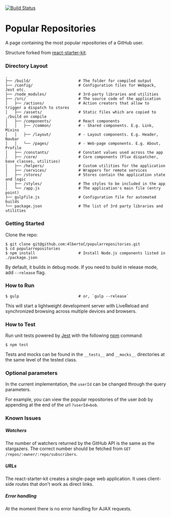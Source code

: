 [![Build Status](https://travis-ci.org/4lbertoC/popularrepositories.svg)](https://travis-ci.org/4lbertoC/popularrepositories)

# Popular Repositories

A page containing the most popular repositories of a GitHub user.

Structure forked from [react-starter-kit](https://github.com/kriasoft/react-starter-kit).

### Directory Layout

```
.
├── /build/                     # The folder for compiled output
├── /config/                    # Configuration files for Webpack, Jest etc.
├── /node_modules/              # 3rd-party libraries and utilities
├── /src/                       # The source code of the application
│   ├── /actions/               # Action creators that allow to trigger a dispatch to stores
│   ├── /assets/                # Static files which are copied to ./build on compile
│   ├── /components/            # React components
│   │   ├── /common/            # - Shared components. E.g. Link, Mixins
│   │   ├── /layout/            # - Layout components. E.g. Header, Navbar
│   │   └── /pages/             # - Web-page components. E.g. About, Profile
│   ├── /constants/             # Constant values used across the app
│   ├── /core/                  # Core components (Flux dispatcher, base classes, utilities)
│   ├── /helpers/               # Custom utilities for the application
│   ├── /services/              # Wrappers for remote services
│   ├── /stores/                # Stores contain the application state and logic
│   ├── /styles/                # The styles to be included in the app
│   └── /app.js                 # The application's main file (entry point)
├── gulpfile.js                 # Configuration file for automated builds
└── package.json                # The list of 3rd party libraries and utilities
```

### Getting Started

Clone the repo:

```shell
$ git clone git@github.com:4lbertoC/popularrepositories.git
$ cd popularrepositories
$ npm install                   # Install Node.js components listed in ./package.json
```

By default, it builds in debug mode. If you need to build in release mode, add
`--release` flag.

### How to Run

```shell
$ gulp                          # or, `gulp --release`
```

This will start a lightweight development server with LiveReload and
synchronized browsing across multiple devices and browsers.

### How to Test

Run unit tests powered by [Jest](https://facebook.github.io/jest/) with the following
[npm](https://www.npmjs.org/doc/misc/npm-scripts.html) command:

```shell
$ npm test
```

Tests and mocks can be found in the `__tests__` and `__mocks__` directories at the same level of the tested class.

### Optional parameters

In the current implementation, the `userId` can be changed through the query parameters.

For example, you can view the popular repositories of the user _bob_ by appending at the end of the url `?userId=bob`.

### Known Issues

##### Watchers
The number of watchers returned by the GitHub API is the same as the stargazers. The correct number should be fetched from `GET /repos/:owner/:repo/subscribers`.

##### URLs
The react-starter-kit creates a single-page web application. It uses client-side routes that don't work as direct links.

##### Error handling
At the moment there is no error handling for AJAX requests.